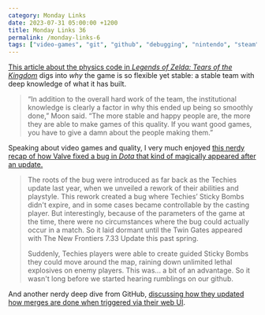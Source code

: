 ```yaml
---
category: Monday Links
date: 2023-07-31 05:00:00 +1200
title: Monday Links 36
permalink: /monday-links-6
tags: ["video-games", "git", "github", "debugging", "nintendo", "steam", "institutional-knowledge", "zelda", "dota"]
---
```


[This article about the physics code in *Legends of Zelda: Tears of the Kingdom*](https://www.polygon.com/legend-zelda-tears-kingdom/23737921/tears-of-the-kingdom-bridge-physics-game-devs-explain) digs into *why* the game is so flexible yet stable: a stable team with deep knowledge of what it has built. 

> “In addition to the overall hard work of the team, the institutional knowledge is clearly a factor in why this ended up being so smoothly done,” Moon said. “The more stable and happy people are, the more they are able to make games of this quality. If you want good games, you have to give a damn about the people making them.”

Speaking about video games and quality, I very much enjoyed [this nerdy recap of how Valve fixed a bug in *Dota* that kind of magically appeared after an update.](https://steamcommunity.com/games/dota2/announcements/detail/3640648066072340346)

> The roots of the bug were introduced as far back as the Techies update last year, when we unveiled a rework of their abilities and playstyle. This rework created a bug where Techies’ Sticky Bombs didn't expire, and in some cases became controllable by the casting player. But interestingly, because of the parameters of the game at the time, there were no circumstances where the bug could actually occur in a match. So it laid dormant until the Twin Gates appeared with The New Frontiers 7.33 Update this past spring.
>
> Suddenly, Techies players were able to create guided Sticky Bombs they could move around the map, raining down unlimited lethal explosives on enemy players. This was... a bit of an advantage. So it wasn't long before we started hearing rumblings on our github.

And another nerdy deep dive from GitHub, [discussing how they updated how merges are done when triggered via their web UI](https://github.blog/2023-07-27-scaling-merge-ort-across-github/).